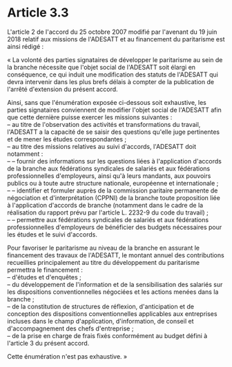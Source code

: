 # Article 3.3

L'article 2 de l'accord du 25 octobre 2007 modifié par l'avenant du 19 juin 2018 relatif aux missions de l'ADESATT et au financement du paritarisme est ainsi rédigé : 

« La volonté des parties signataires de développer le paritarisme au sein de la branche nécessite que l'objet social de l'ADESATT soit élargi en conséquence, ce qui induit une modification des statuts de l'ADESATT qui devra intervenir dans les plus brefs délais à compter de la publication de l'arrêté d'extension du présent accord. 

Ainsi, sans que l'énumération exposée ci-dessous soit exhaustive, les parties signataires conviennent de modifier l'objet social de l'ADESATT afin que cette dernière puisse exercer les missions suivantes :   
– au titre de l'observation des activités et transformations du travail, l'ADESATT a la capacité de se saisir des questions qu'elle juge pertinentes et de mener les études correspondantes ;   
– au titre des missions relatives au suivi d'accords, l'ADESATT doit notamment :   
– – fournir des informations sur les questions liées à l'application d'accords de la branche aux fédérations syndicales de salariés et aux fédérations professionnelles d'employeurs, ainsi qu'à leurs mandants, aux pouvoirs publics ou à toute autre structure nationale, européenne et internationale ;   
– – identifier et formuler auprès de la commission paritaire permanente de négociation et d'interprétation (CPPNI) de la branche toute proposition liée à l'application d'accords de branche (notamment dans le cadre de la réalisation du rapport prévu par l'article L. 2232-9 du code du travail) ;   
– – permettre aux fédérations syndicales de salariés et aux fédérations professionnelles d'employeurs de bénéficier des budgets nécessaires pour les études et le suivi d'accords. 

Pour favoriser le paritarisme au niveau de la branche en assurant le financement des travaux de l'ADESATT, le montant annuel des contributions recueillies principalement au titre du développement du paritarisme permettra le financement :   
– d'études et d'enquêtes ;   
– du développement de l'information et de la sensibilisation des salariés sur les dispositions conventionnelles négociées et les actions menées dans la branche ;   
– de la constitution de structures de réflexion, d'anticipation et de conception des dispositions conventionnelles applicables aux entreprises incluses dans le champ d'application, d'information, de conseil et d'accompagnement des chefs d'entreprise ;   
– de la prise en charge de frais fixés conformément au budget défini à l'article 3 du présent accord. 

Cette énumération n'est pas exhaustive. »

